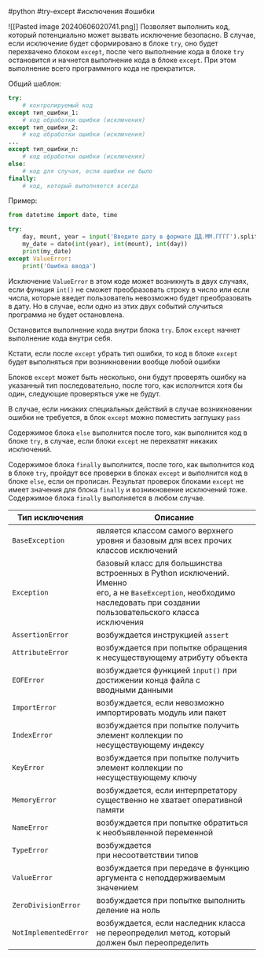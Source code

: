 #python #try-except #исключения #ошибки

![[Pasted image 20240606020741.png]]
Позволяет выполнить код, который потенциально может вызвать исключение безопасно. В случае, если исключение будет сформировано в блоке `try`, оно будет перехвачено блоком `except`, после чего выполнение кода в блоке `try` остановится и начнется выполнение кода в блоке `except`. При этом выполнение всего программного кода не прекратится.

Общий шаблон:
```python
try:
    # контролируемый код
except тип_ошибки_1:
    # код обработки ошибки (исключения)
except тип_ошибки_2:
    # код обработки ошибки (исключения)
...
except тип_ошибки_n:
    # код обработки ошибки (исключения)
else:
    # код для случая, если ошибки не было
finally:
    # код, который выполняется всегда
```
Пример:
```python
from datetime import date, time

try:
	day, mount, year = input('Введите дату в формате ДД.ММ.ГГГГ').split('.')
	my_date = date(int(year), int(mount), int(day))
	print(my_date)
except ValueError:
	print('Ошибка ввода')
```
Исключение `ValueError` в этом коде может возникнуть в двух случаях, если функция `int()` не сможет преобразовать строку в число или если числа, которые введет пользователь невозможно будет преобразовать в дату. Но в случае, если одно из этих двух событий случиться программа не будет остановлена.

Остановится выполнение кода внутри блока `try`. Блок `except` начнет выполнение кода внутри себя.

Кстати, если после `except` убрать тип ошибки, то код в блоке `except` будет выполняться при возникновении вообще любой ошибки

Блоков `except` может быть несколько, они будут проверять ошибку на указанный тип последовательно, после того, как исполнится хотя бы один, следующие проверяться уже не будут.

В случае, если никаких специальных действий в случае возникновении ошибки не требуется, в блок `except` можно поместить заглушку `pass`

Содержимое блока `else` выполнится после того, как выполнится код в блоке `try`, в случае, если блоки `except` не перехватят никаких исключений. 

Содержимое блока `finally` выполнится, после того, как выполнится код в блоке `try`, пройдут все проверки в блоках `except` и выполнится код в блоке `else`, если он прописан. Результат проверок блоками `except` не имеет значения для блока `finally` и возникновение исключений тоже. Содержимое блока `finally` выполняется в любом случае.

|Тип исключения|Описание|
|---|---|
|`BaseException`|является классом самого верхнего уровня и базовым для всех прочих  <br>классов исключений|
|`Exception`|базовый класс для большинства встроенных в Python исключений. Именно  <br>его, а не `BaseException`, необходимо наследовать при создании пользовательского класса  <br>исключения|
|`AssertionError`|возбуждается инструкцией `assert`|
|`AttributeError`|возбуждается при попытке обращения к несуществующему атрибуту объекта|
|`EOFError`|возбуждается функцией `input()` при достижении конца файла с вводными данными|
|`ImportError`|возбуждается, если невозможно импортировать модуль или пакет|
|`IndexError`|возбуждается при попытке получить элемент коллекции по несуществующему индексу|
|`KeyError`|возбуждается при попытке получить элемент коллекции по несуществующему ключу|
|`MemoryError`|возбуждается, если интерпретатору существенно не хватает оперативной памяти|
|`NameError`|возбуждается при попытке обратиться к необъявленной переменной|
|`TypeError`|возбуждается при несоответствии типов|
|`ValueError`|возбуждается при передаче в функцию аргумента с неподдерживаемым значением|
|`ZeroDivisionError`|возбуждается при попытке выполнить деление на ноль|
|`NotImplementedError`|возбуждается, если наследник класса не переопределил метод, который должен был переопределить|